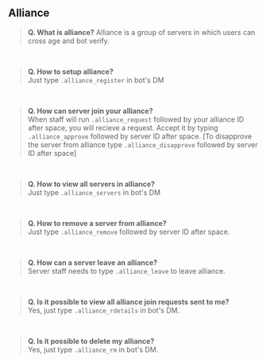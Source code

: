 ## Alliance

> **Q. What is alliance?**
> Alliance is a group of servers in which users can cross age and bot verify.

<br>

> **Q. How to setup alliance?**
> <br>
> Just type `.alliance_register` in bot's DM

<br>

> **Q. How can server join your alliance?**
> <br>
> When staff will run `.alliance_request` followed by your alliance ID after space, you will recieve a request. Accept it by typing `.alliance_approve` followed by server ID after space.
> [To disapprove the server from alliance type `.alliance_disapprove` followed by server ID after space]

<br>

> **Q. How to view all servers in alliance?**
> <br>
> Just type `.alliance_servers` in bot's DM

<br>

> **Q. How to remove a server from alliance?**
> <br>
> Just type `.alliance_remove` followed by server ID after space.

<br>

> **Q. How can a server leave an alliance?**
> <br>
> Server staff needs to type `.alliance_leave` to leave alliance.

<br>

> **Q. Is it possible to view all alliance join requests sent to me?**
> <br>
> Yes, just type `.alliance_rdetails` in bot's DM.

<br>

> **Q. Is it possible to delete my alliance?**
> <br>
> Yes, just type `.alliance_rm` in bot's DM.
